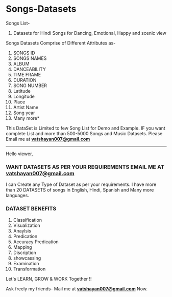 # Songs-Datasets

Songs List- 

1. Datasets for Hindi Songs for Dancing, Emotional, Happy and scenic view

Songs Datasets Comprise of Different Attributes as-
1. SONGS ID
2. SONGS NAMES
3. ALBUM 
4. DANCEABILITY 
5. TIME FRAME 
6. DURATION 
7. SONG NUMBER
8. Latitude
9. Longitude
10. Place 
11. Artist Name
12. Song year
13. Many more*


This DataSet is Limited to few Song List for Demo and Example. 
IF you want complete List and more than 500-5000 Songs and Music Datasets. 
Please Email me at **vatshayan007@gmail.com**

************************************************************************************************************************************

Hello viewer, 

### WANT DATASETS AS PER YOUR REQUIREMENTS EMAIL ME AT vatshayan007@gmail.com
I can Create any Type of Dataset as per your requirements.
I have more than 20 DATASETS of songs in English, Hindi, Spanish and Many more languages. 

### DATASET BENEFITS
1. Classification
2. Visualization 
3. Anaylsis 
4. Predication 
5. Accuracy Predication
6. Mapping
7. Discription 
8. showcassing 
9. Examination
10. Transformation 

Let's LEARN, GROW & WORK Together !!

Ask freely my friends-
Mail me at **vatshayan007@gmail.com** Now.
